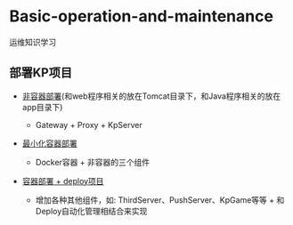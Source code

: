 # Basic-operation-and-maintenance
运维知识学习


## 部署KP项目
+ [非容器部署](Deploy-KP-project/非容器部署.md#非容器部署)(和web程序相关的放在Tomcat目录下，和Java程序相关的放在app目录下)
  + Gateway + Proxy + KpServer

+ [最小化容器部署](Deploy-KP-project/最小化容器部署.md#最小化容器部署)
  + Docker容器 + 非容器的三个组件

+ [容器部署 + deploy项目](Deploy-KP-project/基于deploy项目的部署流程.md#基于deploy项目的部署流程（完整）及注意事项)
  + 增加各种其他组件，如: ThirdServer、PushServer、KpGame等等 + 和Deploy自动化管理相结合来实现

